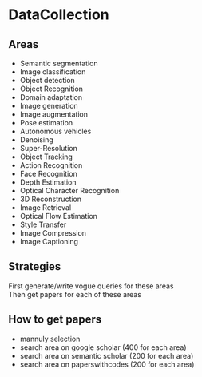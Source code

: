 # DataCollection
## Areas
* Semantic segmentation
* Image classification
* Object detection
* Object Recognition
* Domain adaptation
* Image generation
* Image augmentation
* Pose estimation
* Autonomous vehicles
* Denoising
* Super-Resolution
* Object Tracking
* Action Recognition
* Face Recognition
* Depth Estimation
* Optical Character Recognition
* 3D Reconstruction
* Image Retrieval
* Optical Flow Estimation
* Style Transfer
* Image Compression
* Image Captioning
## Strategies
First generate/write vogue queries for these areas\
Then get papers for each of these areas
## How to get papers
* mannuly selection
* search area on google scholar (400 for each area)
* search area on semantic scholar (200 for each area)
* search area on paperswithcodes (200 for each area)